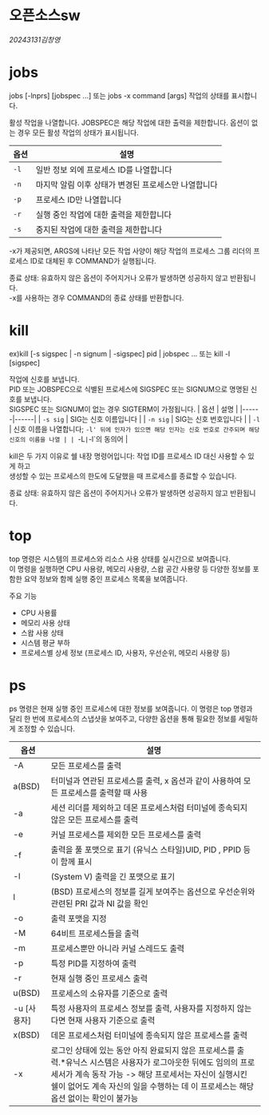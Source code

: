 # 오픈소스sw
###### 20243131김창영
# jobs

jobs [-lnprs] [jobspec ...] 또는 jobs -x command [args]
작업의 상태를 표시합니다.

활성 작업을 나열합니다. JOBSPEC은 해당 작업에 대한 출력을 제한합니다.
옵션이 없는 경우 모든 활성 작업의 상태가 표시됩니다.

| 옵션 | 설명 |
|------|------|
| `-l` | 일반 정보 외에 프로세스 ID를 나열합니다 |
| `-n` | 마지막 알림 이후 상태가 변경된 프로세스만 나열합니다 |
| `-p` | 프로세스 ID만 나열합니다 |
| `-r` | 실행 중인 작업에 대한 출력을 제한합니다 |
| `-s` | 중지된 작업에 대한 출력을 제한합니다 |

-x가 제공되면, ARGS에 나타난 모든 작업 사양이 해당 작업의 프로세스 그룹 리더의 프로세스 ID로 대체된 후 COMMAND가 실행됩니다.

종료 상태:
유효하지 않은 옵션이 주어지거나 오류가 발생하면 성공하지 않고 반환됩니다.</br>
-x를 사용하는 경우 COMMAND의 종료 상태를 반환합니다.


# kill
ex)kill [-s sigspec | -n signum | -sigspec] pid | jobspec ... 또는 kill -l [sigspec]

작업에 신호를 보냅니다.</br>
PID 또는 JOBSPEC으로 식별된 프로세스에 SIGSPEC 또는 SIGNUM으로 명명된 신호를 보냅니다.</br>
SIGSPEC 또는 SIGNUM이 없는 경우 SIGTERM이 가정됩니다.
| 옵션 | 설명 |
|------|------|
| `-s sig` | SIG는 신호 이름입니다 |
| `-n sig` | SIG는 신호 번호입니다 |
| `-l` | 신호 이름을 나열합니다; `-l' 뒤에 인자가 있으면 해당 인자는 신호 번호로 간주되며 해당 신호의 이름을 나열 |
| `-L` | `-l`의 동의어 |

kill은 두 가지 이유로 쉘 내장 명령어입니다: 작업 ID를 프로세스 ID 대신 사용할 수 있게 하고</br>생성할 수 있는 프로세스의 한도에 도달했을 때 프로세스를 종료할 수 있습니다.

종료 상태:
유효하지 않은 옵션이 주어지거나 오류가 발생하면 성공하지 않고 반환됩니다.


# top
top 명령은 시스템의 프로세스와 리소스 사용 상태를 실시간으로 보여줍니다.</br> 이 명령을 실행하면 CPU 사용량, 메모리 사용량, 스왑 공간 사용량 등 다양한 정보를 포함한 요약 정보와 함께 실행 중인 프로세스 목록을 보여줍니다.

주요 기능
* CPU 사용률
* 메모리 사용 상태
* 스왑 사용 상태
* 시스템 평균 부하
* 프로세스별 상세 정보 (프로세스 ID, 사용자, 우선순위, 메모리 사용량 등)

# ps
ps 명령은 현재 실행 중인 프로세스에 대한 정보를 보여줍니다. 이 명령은 top 명령과 달리 한 번에 프로세스의 스냅샷을 보여주고, 다양한 옵션을 통해 필요한 정보를 세밀하게 조정할 수 있습니다.

|옵션|설명|
|--|--|
|-A|모든 프로세스를 출력|
|a(BSD)|터미널과 연관된 프로세스를 출력, x 옵션과 같이 사용하여 모든 프로세스를 출력할 때 사용|
|-a|세션 리더를 제외하고 데몬 프로세스처럼 터미널에 종속되지 않은 모든 프로세스를 출력|
|-e|커널 프로세스를 제외한 모든 프로세스를 출력|
|-f|출력을 풀 포맷으로 표기 (유닉스 스타일)UID, PID , PPID 등이 함께 표시|
|-l|(System V)	출력을 긴 포맷으로 표기|
|l|(BSD)	프로세스의 정보를 길게 보여주는 옵션으로 우선순위와 관련된 PRI 값과 NI 값을 확인|
|-o|출력 포맷을 지정|
|-M|64비트 프로세스들을 출력|
|-m|프로세스뿐만 아니라 커널 스레드도 출력|
|-p|특정 PID를 지정하여 출력|
|-r|현재 실행 중인 프로세스 출력|
|u(BSD)|프로세스의 소유자를 기준으로 출력|
|-u [사용자]|특정 사용자의 프로세스 정보를 출력, 사용자를 지정하지 않는다면 현재 사용자 기준으로 출력|
|x(BSD)|데몬 프로세스처럼 터미널에 종속되지 않은 프로세스를 출력|
|-x|로그인 상태에 있는 동안 아직 완료되지 않은 프로세스를 출력.*유닉스 시스템은 사용자가 로그아웃한 뒤에도 임의의 프로세서가 계속 동작 가능 -> 해당 프로세서는 자신이 실행시킨 쉘이 없어도 계속 자신의 일을 수행하는 데 이 프로세스는 해당 옵션 없이는 확인이 불가능|
